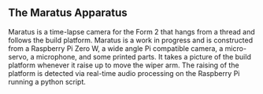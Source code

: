 ## The Maratus Apparatus

Maratus is a time-lapse camera for the Form 2 that hangs from a thread and follows the build platform. Maratus is a work in progress and is constructed from a Raspberry Pi Zero W, a wide angle Pi compatible camera, a micro-servo, a microphone, and some printed parts. It takes a picture of the build platform whenever it raise up to move the wiper arm. The raising of the platform is detected via real-time audio processing on the Raspberry Pi running a python script.

